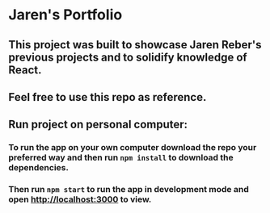 # Jaren's Portfolio

## This project was built to showcase Jaren Reber's previous projects and to solidify knowledge of React.

## Feel free to use this repo as reference.

## Run project on personal computer:

### To run the app on your own computer download the repo your preferred way and then run `npm install` to download the dependencies.

### Then run `npm start` to run the app in development mode and open [http://localhost:3000](http://localhost:3000) to view.
